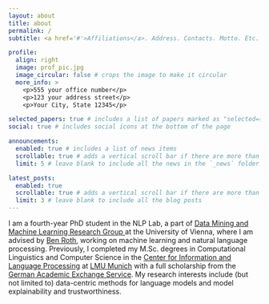 ```yaml
---
layout: about
title: about
permalink: /
subtitle: <a href='#'>Affiliations</a>. Address. Contacts. Motto. Etc.

profile:
  align: right
  image: prof_pic.jpg
  image_circular: false # crops the image to make it circular
  more_info: >
    <p>555 your office number</p>
    <p>123 your address street</p>
    <p>Your City, State 12345</p>

selected_papers: true # includes a list of papers marked as "selected={true}"
social: true # includes social icons at the bottom of the page

announcements:
  enabled: true # includes a list of news items
  scrollable: true # adds a vertical scroll bar if there are more than 3 news items
  limit: 5 # leave blank to include all the news in the `_news` folder

latest_posts:
  enabled: true
  scrollable: true # adds a vertical scroll bar if there are more than 3 new posts items
  limit: 3 # leave blank to include all the blog posts
---
```


I am a fourth-year PhD student in the NLP Lab, a part of [Data Mining and Machine Learning Research Group ](https://dm.cs.univie.ac.at) at 
the University of Vienna, where I am advised by [Ben Roth](https://www.benjaminroth.net), 
working on machine learning and natural language processing. 
Previously, I completed my M.Sc. degrees in Computational Linguistics and Computer Science in the 
[Center for Information and Language Processing](https://www.cis.uni-muenchen.de/) 
at [LMU Munich](https://www.lmu.de/en/index.html) with a full scholarship from the 
[German Academic Exchange Service](https://www.daad.de/en/). 
My research interests include (but not limited to)
data-centric methods for language models and model explainability and trustworthiness.